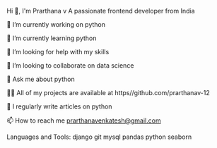 Hi 👋, I'm Prarthana v
A passionate frontend developer from India

🔭 I’m currently working on python

🌱 I’m currently learning python

🤝 I’m looking for help with my skills

👯 I’m looking to collaborate on data science

💬 Ask me about python

👨‍💻 All of my projects are available at https//github.com/prarthanav-12

📝 I regularly write articles on python

📫 How to reach me prarthanavenkatesh@gmail.com

Languages and Tools:
django
git
mysql
pandas
python
seaborn
 
